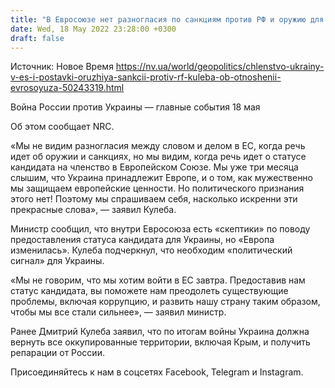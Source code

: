```yaml
---
title: "В Евросоюзе нет разногласия по санкциям против РФ и оружию для Украины — Кулеба"
date: Wed, 18 May 2022 23:28:00 +0300
draft: false
---
```

Источник: Новое Время https://nv.ua/world/geopolitics/chlenstvo-ukrainy-v-es-i-postavki-oruzhiya-sankcii-protiv-rf-kuleba-ob-otnoshenii-evrosoyuza-50243319.html


Война России против Украины — главные события 18 мая

Об этом сообщает NRC.

«Мы не видим разногласия между словом и делом в ЕС, когда речь идет об оружии и санкциях, но мы видим, когда речь идет о статусе кандидата на членство в Европейском Союзе. Мы уже три месяца слышим, что Украина принадлежит Европе, и о том, как мужественно мы защищаем европейские ценности. Но политического признания этого нет! Поэтому мы спрашиваем себя, насколько искренни эти прекрасные слова», — заявил Кулеба.

Министр сообщил, что внутри Евросоюза есть «скептики» по поводу предоставления статуса кандидата для Украины, но «Европа изменилась». Кулеба подчеркнул, что необходим «политический сигнал» для Украины.

«Мы не говорим, что мы хотим войти в ЕС завтра. Предоставив нам статус кандидата, вы поможете нам преодолеть существующие проблемы, включая коррупцию, и развить нашу страну таким образом, чтобы мы все стали сильнее», — заявил министр.

Ранее Дмитрий Кулеба заявил, что по итогам войны Украина должна вернуть все оккупированные территории, включая Крым, и получить репарации от России.

Присоединяйтесь к нам в соцсетях Facebook, Telegram и Instagram.
